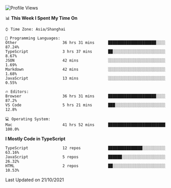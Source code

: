 <!--START_SECTION:waka-->
![Profile Views](http://img.shields.io/badge/Profile%20Views-0-blue)

📊 **This Week I Spent My Time On** 

```text
⌚︎ Time Zone: Asia/Shanghai

💬 Programming Languages: 
Other                    36 hrs 31 mins      █████████████████████░░░░   87.24% 
TypeScript               3 hrs 37 mins       ██░░░░░░░░░░░░░░░░░░░░░░░   8.67% 
JSON                     42 mins             ░░░░░░░░░░░░░░░░░░░░░░░░░   1.69% 
Markdown                 42 mins             ░░░░░░░░░░░░░░░░░░░░░░░░░   1.68% 
JavaScript               13 mins             ░░░░░░░░░░░░░░░░░░░░░░░░░   0.55%

🔥 Editors: 
Browser                  36 hrs 31 mins      █████████████████████░░░░   87.2% 
VS Code                  5 hrs 21 mins       ███░░░░░░░░░░░░░░░░░░░░░░   12.8%

💻 Operating System: 
Mac                      41 hrs 52 mins      █████████████████████████   100.0%

```

**I Mostly Code in TypeScript** 

```text
TypeScript               12 repos            ███████████████░░░░░░░░░░   63.16% 
JavaScript               5 repos             ██████░░░░░░░░░░░░░░░░░░░   26.32% 
HTML                     2 repos             ██░░░░░░░░░░░░░░░░░░░░░░░   10.53%

```



 Last Updated on 21/10/2021
<!--END_SECTION:waka-->
